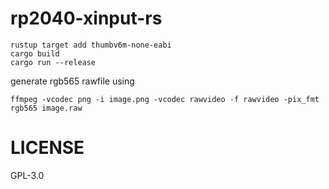 # rp2040-xinput-rs

```
rustup target add thumbv6m-none-eabi
cargo build
cargo run --release
```

generate rgb565 rawfile using
```
ffmpeg -vcodec png -i image.png -vcodec rawvideo -f rawvideo -pix_fmt rgb565 image.raw
```

# LICENSE
GPL-3.0
